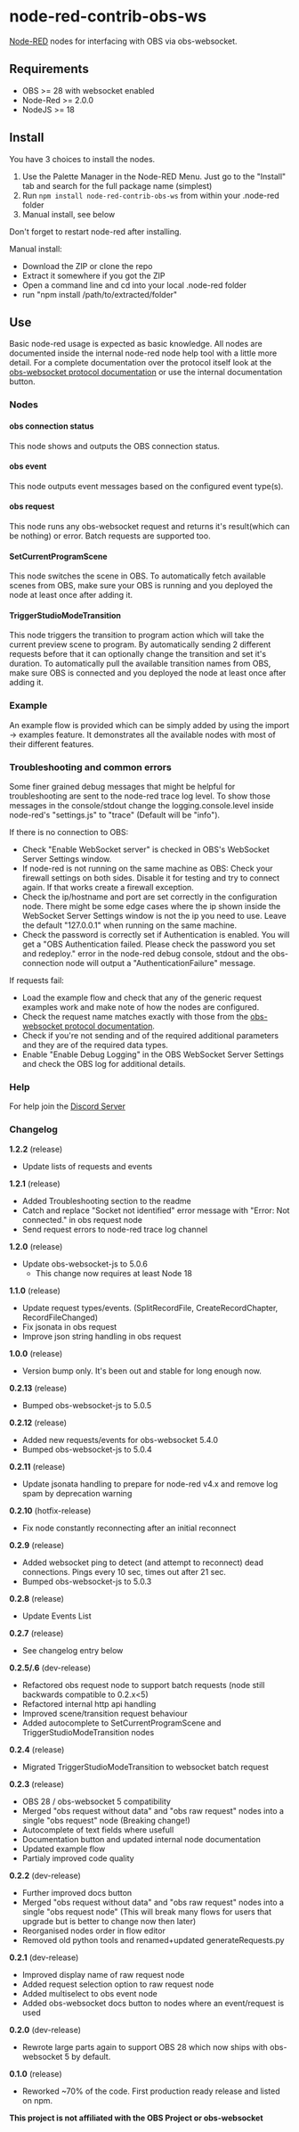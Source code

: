 # node-red-contrib-obs-ws

[Node-RED](https://nodered.org) nodes for interfacing with OBS via obs-websocket.

## Requirements
- OBS >= 28 with websocket enabled
- Node-Red >= 2.0.0
- NodeJS >= 18

## Install

You have 3 choices to install the nodes.
1. Use the Palette Manager in the Node-RED Menu. Just go to the "Install" tab and search for the full package name (simplest)
2. Run `npm install node-red-contrib-obs-ws` from within your .node-red folder
3. Manual install, see below

Don't forget to restart node-red after installing.

Manual install:
- Download the ZIP or clone the repo
- Extract it somewhere if you got the ZIP
- Open a command line and cd into your local .node-red folder
- run "npm install /path/to/extracted/folder"

## Use

Basic node-red usage is expected as basic knowledge. All nodes are documented inside the internal node-red node help tool with a little more detail.
For a complete documentation over the protocol itself look at the [obs-websocket protocol documentation](https://github.com/obsproject/obs-websocket/blob/master/docs/generated/protocol.md) or use the internal documentation button.

### Nodes

#### obs connection status
This node shows and outputs the OBS connection status.

#### obs event
This node outputs event messages based on the configured event type(s).

#### obs request
This node runs any obs-websocket request and returns it's result(which can be nothing) or error. Batch requests are supported too.

#### SetCurrentProgramScene
This node switches the scene in OBS.
To automatically fetch available scenes from OBS, make sure your OBS is running and you deployed the node at least once after adding it.

#### TriggerStudioModeTransition
This node triggers the transition to program action which will take the current preview scene to program.
By automatically sending 2 different requests before that it can optionally change the transition and set it's duration.
To automatically pull the available transition names from OBS, make sure OBS is connected and you deployed the node at least once after adding it.

### Example
An example flow is provided which can be simply added by using the import -> examples feature. It demonstrates all the available nodes with most of their different features.

### Troubleshooting and common errors

Some finer grained debug messages that might be helpful for troubleshooting are sent to the node-red trace log level.
To show those messages in the console/stdout change the logging.console.level inside node-red's "settings.js" to "trace" (Default will be "info").

If there is no connection to OBS:
- Check "Enable WebSocket server" is checked in OBS's WebSocket Server Settings window.
- If node-red is not running on the same machine as OBS: Check your firewall settings on both sides. Disable it for testing and try to connect again. If that works create a firewall exception.
- Check the ip/hostname and port are set correctly in the configuration node. There might be some edge cases where the ip shown inside the WebSocket Server Settings window is not the ip you need to use. Leave the default "127.0.0.1" when running on the same machine.
- Check the password is correctly set if Authentication is enabled. You will get a "OBS Authentication failed. Please check the password you set and redeploy." error in the node-red debug console, stdout and the obs-connection node will output a "AuthenticationFailure" message.

If requests fail:
- Load the example flow and check that any of the generic request examples work and make note of how the nodes are configured.
- Check the request name matches exactly with those from the [obs-websocket protocol documentation](https://github.com/obsproject/obs-websocket/blob/master/docs/generated/protocol.md).
- Check if you're not sending and of the required additional parameters and they are of the required data types.
- Enable "Enable Debug Logging" in the OBS WebSocket Server Settings and check the OBS log for additional details.

### Help

For help join the [Discord Server](https://discord.gg/PCYQJwX)

### Changelog

**1.2.2** (release)
- Update lists of requests and events

**1.2.1** (release)
- Added Troubleshooting section to the readme
- Catch and replace "Socket not identified" error message with "Error: Not connected." in obs request node
- Send request errors to node-red trace log channel

**1.2.0** (release)
- Update obs-websocket-js to 5.0.6
    - This change now requires at least Node 18

**1.1.0** (release)
- Update request types/events. (SplitRecordFile, CreateRecordChapter, RecordFileChanged)
- Fix jsonata in obs request
- Improve json string handling in obs request

**1.0.0** (release)
- Version bump only. It's been out and stable for long enough now.

**0.2.13** (release)
- Bumped obs-websocket-js to 5.0.5

**0.2.12** (release)
- Added new requests/events for obs-websocket 5.4.0
- Bumped obs-websocket-js to 5.0.4

**0.2.11** (release)
- Update jsonata handling to prepare for node-red v4.x and remove log spam by deprecation warning

**0.2.10** (hotfix-release)
- Fix node constantly reconnecting after an initial reconnect

**0.2.9** (release)
- Added websocket ping to detect (and attempt to reconnect) dead connections. Pings every 10 sec, times out after 21 sec.
- Bumped obs-websocket-js to 5.0.3

**0.2.8** (release)
- Update Events List

**0.2.7** (release)
- See changelog entry below

**0.2.5/.6** (dev-release)
- Refactored obs request node to support batch requests (node still backwards compatible to 0.2.x<5)
- Refactored internal http api handling
- Improved scene/transition request behaviour
- Added autocomplete to SetCurrentProgramScene and TriggerStudioModeTransition nodes

**0.2.4** (release)
- Migrated TriggerStudioModeTransition to websocket batch request

**0.2.3** (release)
- OBS 28 / obs-websocket 5 compatibility
- Merged "obs request without data" and "obs raw request" nodes into a single "obs request" node (Breaking change!)
- Autocomplete of text fields where usefull
- Documentation button and updated internal node documentation
- Updated example flow
- Partialy improved code quality

**0.2.2** (dev-release)
- Further improved docs button
- Merged "obs request without data" and "obs raw request" nodes into a single "obs request node" (This will break many flows for users that upgrade but is better to change now then later)
- Reorganised nodes order in flow editor
- Removed old python tools and renamed+updated generateRequests.py

**0.2.1** (dev-release)
- Improved display name of raw request node
- Added request selection option to raw request node
- Added multiselect to obs event node
- Added obs-websocket docs button to nodes where an event/request is used

**0.2.0** (dev-release)
- Rewrote large parts again to support OBS 28 which now ships with obs-websocket 5 by default.

**0.1.0** (release)
- Reworked ~70% of the code. First production ready release and listed on npm.

**This project is not affiliated with the OBS Project or obs-websocket**